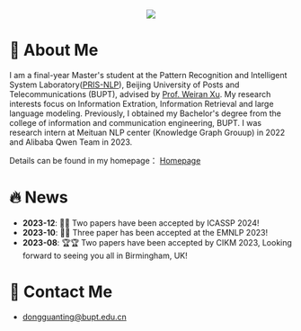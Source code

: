 <!-- dynamic typing effect 动态打字效果 -->
<h1 align="center">
  <a href="https://blog.sunguoqi.com/">
    <img src="https://readme-typing-svg.herokuapp.com/?lines=Working%20step%20by%20step!;祝KABI同学科研顺利，天天开心!&center=true&size=27" />
  </a>
</h1>

#  🙋 About Me

I am a final-year Master's student at the Pattern Recognition and Intelligent System Laboratory([PRIS-NLP](https://pris-nlp.github.io/en/#hero)), Beijing University of Posts and Telecommunications (BUPT), advised by [Prof. Weiran Xu](https://pris-nlp.github.io/en/author/weiran-xu/). 
My research interests focus on Information Extration, Information Retrieval and large language modeling. Previously, I obtained my Bachelor's degree from the college of information and communication engineering, BUPT. I was research intern at Meituan NLP center (Knowledge Graph Grouup) in 2022 and Alibaba Qwen Team in 2023.

Details can be found in my homepage： [Homepage](https://dongguanting.github.io/)


# 🔥 News

- **2023-12**: 🎉🎉 Two papers have been accepted by ICASSP 2024!
- **2023-10**: 🎉🎉 Three paper has been accepted at the EMNLP 2023!
- **2023-08**: 🏆🏆 Two papers have been accepted by CIKM 2023, Looking forward to seeing you all in Birmingham, UK!



# 🤝 Contact Me

- dongguanting@bupt.edu.cn
